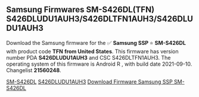 <h2>Samsung Firmwares SM-S426DL(TFN) S426DLUDU1AUH3/S426DLTFN1AUH3/S426DLUDU1AUH3</h2>
Download the Samsung firmware for the ✅ <strong>Samsung SSP </strong> ⭐ <strong>SM-S426DL</strong> with product code <strong>TFN</strong> <strong> from United States</strong>. This firmware has version number PDA <strong>S426DLUDU1AUH3</strong> and CSC S426DLTFN1AUH3. The operating system of this firmware is Android R , with build date 2021-09-10. Changelist <strong>21560248</strong>.


[SM-S426DL](https://samfirm.shop/samsung/model/SM-S426DL)
[S426DLUDU1AUH3](https://samfirm.shop/samsung/pda/S426DLUDU1AUH3)
[Download Firmware Samsung SSP SM-S426DL](https://samfirm.shop/samsung/firmware/454819)
